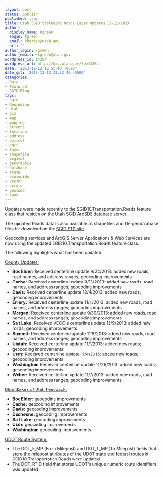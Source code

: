 ```yaml
---
layout: post
status: publish
published: true
title: Utah SGID Statewide Roads Layer Updates 12/12/2013
author:
  display_name: kgreen
  login: kgreen
  email: kkgreen@utah.gov
  url: ''
author_login: kgreen
author_email: kkgreen@utah.gov
wordpress_id: 14264
wordpress_url: http://gis.utah.gov/?p=14264
date: '2013-12-12 16:52:40 -0500'
date_gmt: '2013-12-12 23:52:40 -0500'
categories:
- Data
- Featured
- SGID Blog
tags:
- sgid
- Geocoding
- utah
- gis
- map
- mapping
- Streets
- location
- address
- dataset
- agrc
- layer
- shapefile
- digital
- geographic
- database
- state
- statewide
- vector
- arcgis
- geocode
- road
---
```

<p>Updates were made recently to the SGID10.Transportation.Roads feature class that resides on the <a href="http://gis.utah.gov/data/how-to-connect-to-the-sgid-via-sde/">Utah SGID ArcSDE database server</a>.</p>
<p>The updated Roads data is also available as shapefiles and file geodatabase files for download on the <a href="ftp://ftp.agrc.utah.gov/UtahSGID_Vector/UTM12_NAD83/TRANSPORTATION/PackagedData/_Statewide/UtahRoadAndHighwaySystem/">SGID FTP site</a>.</p>
<p>Geocoding services and ArcGIS Server Applications & Web Services are now using the updated SGID10.Transportation.Roads feature class.</p>
<p>The following highlights what has been updated:</p>
<p><span style="text-decoration: underline;">County Updates:</span></p>
<ul>
<li><strong>Box Elder:</strong> Received centerline update 9/24/2013: added new roads, road names, and address ranges; geocoding improvements</li>
<li><strong>Cache:</strong> Received centerline update 9/13/2013: added new roads, road names, and address ranges; geocoding improvements</li>
<li><strong>Davis:</strong> Received centerline update 12/4/2013: added new roads; geocoding improvements</li>
<li><strong>Emery:</strong> Received centerline update 11/4/2013: added new roads, road names, and address ranges; geocoding improvements</li>
<li><strong>Morgan:</strong> Received centerline update 9/30/2013: added new roads, road names, and address ranges; geocoding improvements</li>
<li><strong>Salt Lake:</strong> Received VECC's centerline update 12/9/2013: added new roads; geocoding improvements</li>
<li><strong>Summit:</strong> Received centerline update 11/8/2013: added new roads, road names, and address ranges; geocoding improvements</li>
<li><strong>Uintah:</strong> Received centerline update 11/1/2013: added new roads; geocoding improvements</li>
<li><strong>Utah:</strong> Received centerline update 11/4/2013: added new roads; geocoding improvements</li>
<li><strong>Washington:</strong> Received centerline update 11/26/2013: added new roads; geocoding improvements</li>
<li><strong>Weber:</strong> Received centerline update 11/7/2013: added new roads, road names, and address ranges; geocoding improvements</li>
</ul>
<p><span style="text-decoration: underline;">Blue Stakes of Utah Feedback:</span></p>
<ul>
<li><strong>Box Elder:</strong> geocoding improvements</li>
<li><strong>Cache:</strong> geocoding improvements</li>
<li><strong>Davis:</strong> geocoding improvements</li>
<li><strong>Duchesne:</strong> geocoding improvements</li>
<li><strong>Salt Lake:</strong> geocoding improvements</li>
<li><strong>Utah:</strong> geocoding improvements</li>
<li><strong>Washington:</strong> geocoding improvements</li>
</ul>
<p><span style="text-decoration: underline;">UDOT Route System:</span></p>
<ul>
<li>The DOT_F_MP (From Milepost) and DOT_T_MP (To Milepost) fields that store the milepost attributes of the UDOT state and federal routes in SGID10.Transportation.Roads were updated</li>
<li>The DOT_RTID field that stores UDOT's unique numeric route identifiers was updated</li>
</ul>
